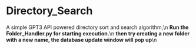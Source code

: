# Directory_Search
A simple GPT3 API powered directory sort and search algorithm,\n
**Run the Folder_Handler.py for starting execution.**\n
**then try creating a new folder with a new name, the database update window will pop up**\n

